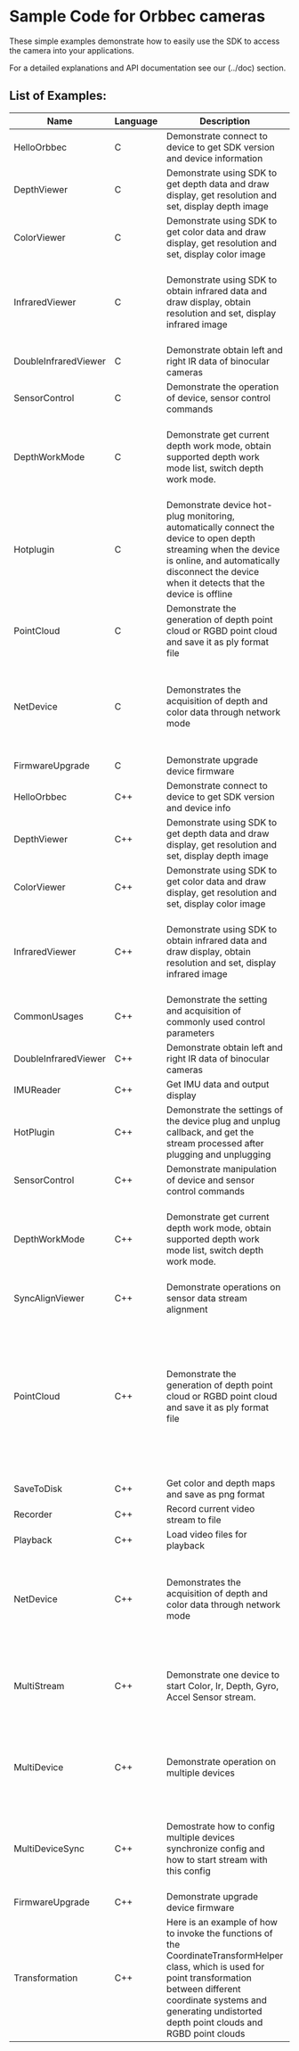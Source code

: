 # Sample Code for Orbbec cameras
These simple examples demonstrate how to easily use the SDK to access the camera into your applications.  

For a detailed explanations and API documentation see our (../doc) section.

## List of Examples:

| Name | Language | Description | Notes |
| --- | --- | --- | ---|
| HelloOrbbec | C | Demonstrate connect to device to get SDK version and device information |  |
| DepthViewer | C | Demonstrate using SDK to get depth data and draw display, get resolution and set, display depth image |
| ColorViewer | C | Demonstrate using SDK to get color data and draw display, get resolution and set, display color image |
| InfraredViewer | C | Demonstrate using SDK to obtain infrared data and draw display, obtain resolution and set, display infrared image | Gemini 2 XL obtains data through left IR or right IR, this Sample does not support, please refer to DoubleInfraredViewer example  |
| DoubleInfraredViewer | C | Demonstrate obtain left and right IR data of binocular cameras  | Currently, only the Gemini 2 XL supports |
| SensorControl | C | Demonstrate the operation of device, sensor control commands |   |
| DepthWorkMode | C |Demonstrate get current depth work mode, obtain supported depth work mode list, switch depth work mode. |  Some cameras support, Gemini 2, Gemini 2 L, Gemini 2 XL, Astra 2 support depth mode, you can switch different depth modes  |
| Hotplugin | C | Demonstrate device hot-plug monitoring, automatically connect the device to open depth streaming when the device is online, and automatically disconnect the device when it detects that the device is offline |    |
| PointCloud | C | Demonstrate the generation of depth point cloud or RGBD point cloud and save it as ply format file |   |
| NetDevice | C | Demonstrates the acquisition of depth and color data through network mode|  Only cameras that support network functions can be used this sample, and currently the Femto Mega and Gemini 2 XL support network functions |
| FirmwareUpgrade | C | Demonstrate upgrade device firmware |  |
| HelloOrbbec | C++ | Demonstrate connect to device to get SDK version and device info |
| DepthViewer | C++ | Demonstrate using SDK to get depth data and draw display, get resolution and set, display depth image |
| ColorViewer | C++ | Demonstrate using SDK to get color data and draw display, get resolution and set, display color image |
| InfraredViewer | C++ | Demonstrate using SDK to obtain infrared data and draw display, obtain resolution and set, display infrared image | Gemini 2 XL obtains data through left IR or right IR, this Sample does not support, please refer to DoubleInfraredViewer example   |
| CommonUsages | C++ |  Demonstrate the setting and acquisition of commonly used control parameters   |    |
| DoubleInfraredViewer | C++ | Demonstrate obtain left and right IR data of binocular cameras  | Currently, only the Gemini 2 XL supports |
| IMUReader | C++ | Get IMU data and output display | The camera must have an IMU function |
| HotPlugin | C++ | Demonstrate the settings of the device plug and unplug callback, and get the stream processed after plugging and unplugging |
| SensorControl | C++ | Demonstrate manipulation of device and sensor control commands |
| DepthWorkMode | C++ |Demonstrate get current depth work mode, obtain supported depth work mode list, switch depth work mode. | Some cameras support, Gemini 2, Gemini 2 L, Gemini 2 XL, Astra 2 support depth mode, you can switch different depth modes  |
| SyncAlignViewer | C++ | Demonstrate operations on sensor data stream alignment |
| PointCloud | C++ | Demonstrate the generation of depth point cloud or RGBD point cloud and save it as ply format file | Notes: This example start both Depth and Color streams, if the camera does not support Color streams (Gemini E Lite or Dabai DW) or the user does not need to start Color streams, then the code that start the Color stream and the code that sets D2C need to be removed |
| SaveToDisk | C++ | Get color and depth maps and save as png format |
| Recorder | C++ | Record current video stream to file | MacOS not support this sample |
| Playback | C++ | Load video files for playback | MacOS not support this sample|
| NetDevice| C++ | Demonstrates the acquisition of depth and color data through network mode|  Only cameras that support network functions can be used this sample, and currently the Femto Mega and Gemini 2 XL support network functions |
| MultiStream | C++ | Demonstrate one device to start Color, Ir, Depth, Gyro, Accel Sensor stream. | On the Linux/Arm platform ,this sample requires users to compile with Opencv4.2 or above,otherwise, it cannot be rendered    |
| MultiDevice | C++ | Demonstrate operation on multiple devices |On the Linux/Arm platform ,this sample requires users to compile with Opencv4.2 or above,otherwise, it cannot be rendered    |
| MultiDeviceSync | C++ | Demostrate how to config multiple devices synchronize config and how to start stream with this config | On the Linux/Arm platform ,this sample requires users to compile with Opencv4.2 or above,otherwise, it cannot be rendered    |
| FirmwareUpgrade | C++ | Demonstrate upgrade device firmware |
| Transformation | C++ |  Here is an example of how to invoke the functions of the CoordinateTransformHelper class, which is used for point transformation between different coordinate systems and generating undistorted depth point clouds and RGBD point clouds|
